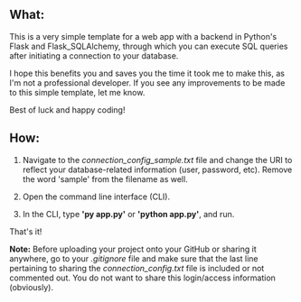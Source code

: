 ## What:

This is a very simple template for a web app with a backend in Python's Flask and Flask_SQLAlchemy, through which you can execute SQL queries after initiating a connection to your database.

I hope this benefits you and saves you the time it took me to make this, as I'm not a professional developer. If you see any improvements to be made to this simple template, let me know.

Best of luck and happy coding!

## How:

1. Navigate to the <i>connection_config_sample.txt</i> file and change the URI to reflect your database-related information
 (user, password, etc). Remove the word 'sample' from the filename as well.

2. Open the command line interface (CLI).

3. In the CLI, type <b>'py app.py'</b> or <b>'python app.py'</b>, and run.

That's it!

<b>Note:</b> Before uploading your project onto your GitHub or sharing it anywhere, go to your <i>.gitignore</i> file
and make sure that the last line pertaining to sharing the <i>connection_config.txt</i> file is included or not commented out.
You do not want to share this login/access information (obviously).
